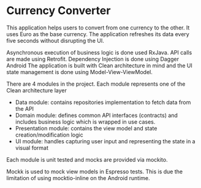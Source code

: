 # Currency Converter

This application helps users to convert from one currency to the other. It uses Euro as the base currency. The application refreshes its data every five seconds without disrupting the UI.

Asynchronous execution of business logic is done used RxJava.
API calls are made using Retrofit.
Dependency Injection is done using Dagger Android
The application is built with Clean architecture in mind and the UI state management is done using Model-View-ViewModel.

There are 4 modules in the project. Each module represents one of the Clean architecture layer

- Data module: contains repositories implementation to fetch data from the API
- Domain module: defines common API interfaces (contracts) and includes business logic which is wrapped in use cases.
- Presentation module: contains the view model and state creation/modification logic
- UI module: handles capturing user input and representing the state in a visual format

Each module is unit tested and mocks are provided via mockito.

Mockk is used to mock view models in Espresso tests. This is due the limitation of using mocktio-inline on the Android runtime.
